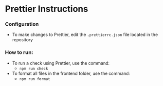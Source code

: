 # Prettier Instructions

### Configuration
- To make changes to Prettier, edit the ``.prettierrc.json`` file located in the repository

### How to run:
- To run a check using Prettier, use the command:
    - ``npm run check``
- To format all files in the frontend folder, use the command:
    - ``npm run format``